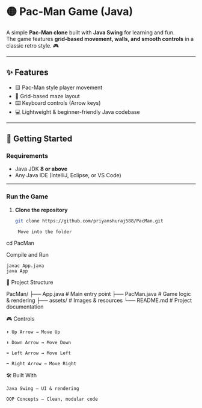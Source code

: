 # 🟡 Pac-Man Game (Java)

A simple **Pac-Man clone** built with **Java Swing** for learning and fun.  
The game features **grid-based movement, walls, and smooth controls** in a classic retro style. 🎮  

---

## ✨ Features
- 🟨 Pac-Man style player movement  
- 🧱 Grid-based maze layout  
- ⌨️ Keyboard controls (Arrow keys)  
- 💻 Lightweight & beginner-friendly Java codebase  

---

## 🚀 Getting Started  

### Requirements
- Java JDK **8 or above**  
- Any Java IDE (IntelliJ, Eclipse, or VS Code)  

---

### Run the Game  

1. **Clone the repository**  
   ```bash
   git clone https://github.com/priyanshuraj588/PacMan.git

    Move into the folder

cd PacMan

Compile and Run

    javac App.java
    java App

📂 Project Structure

PacMan/
 ├── App.java         # Main entry point
 ├── PacMan.java      # Game logic & rendering
 ├── assets/          # Images & resources
 └── README.md        # Project documentation

🎮 Controls

    ⬆️ Up Arrow → Move Up

    ⬇️ Down Arrow → Move Down

    ⬅️ Left Arrow → Move Left

    ➡️ Right Arrow → Move Right

🛠️ Built With

    Java Swing – UI & rendering

    OOP Concepts – Clean, modular code
